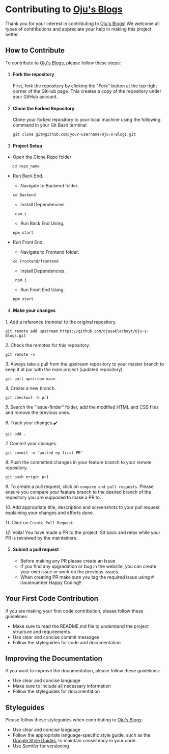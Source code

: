 # Contributing to [Oju&#39;s Blogs](https://github.com/ojasaklechayt/Oju-s-Blogs)

Thank you for your interest in contributing to [Oju&#39;s Blogs](https://github.com/ojasaklechayt/Oju-s-Blogs)! We welcome all types of contributions and appreciate your help in making this project better.

## How to Contribute

To contribute to [Oju&#39;s Blogs](https://github.com/ojasaklechayt/Oju-s-Blogs), please follow these steps:

1. #### Fork the repository

   First, fork the repository by clicking the "Fork" button at the top right corner of the GitHub page. This creates a copy of the repository under your GitHub account.
2. #### Clone the Forked Repository

   Clone your forked repository to your local machine using the following command in your Git Bash terminal:


   ```
   git clone git@github.com:your-username/Oju-s-Blogs.git
   ```
3. #### Project Setup

- Open the Clone Repo folder

```
   cd repo_name
```

- Run Back End.

  - Navigate to Backend folder.

  ```
  cd Backend
  ```

  - Install Dependencies.

  ```
   npm i
  ```

  - Run Back End Using.

  ```
  npm start
  ```
- Run Front End.

  - Navigate to Frontend folder.

  ```
  cd Frontend/frontend
  ```

  - Install Dependencies.

  ```
   npm i
  ```

  - Run Front End Using.

  ```
  npm start
  ```

4. #### Make your changes





*1.* Add a reference (remote) to the original repository.

```
git remote add upstream https://github.com/ojasaklechayt/Oju-s-Blogs.git
```

*2.* Check the remotes for this repository.

```
git remote -v
```

*3.* Always take a pull from the upstream repository to your master branch to keep it at par with the main project (updated repository).

```
git pull upstream main
```

*4.* Create a new branch.

```
git checkout -b pr1
```

*5.* Search the "issue-finder" folder, add the modified HTML and CSS files and remove the previous ones.

*6.* Track your changes.✔️

```
git add .
```

*7.* Commit your changes.

```
git commit -m "pulled my first PR"
```

*8.* Push the committed changes in your feature branch to your remote repository.

```
git push origin pr1 
```

*9.* To create a pull request, click on `compare and pull requests`. Please ensure you compare your feature branch to the desired branch of the repository you are supposed to make a PR to.

*10.* Add appropriate title, description and screenshots to your pull request explaining your changes and efforts done.

*11.* Click on `Create Pull Request`.

*12.* Voila! You have made a PR to the project. Sit back and relax while your PR is reviewed by the maintainers.

5. #### Submit a pull request

   - Before making any PR please create an Issue
   - If you find any upgradation or bug in the website, you can create your own issue or work on the previous issues.
   - When creating PR make sure you tag the required issue using # issuenumber Happy Coding!!

## Your First Code Contribution

If you are making your first code contribution, please follow these guidelines:

- Make sure to read the README.md file to understand the project structure and requirements
- Use clear and concise commit messages
- Follow the styleguides for code and documentation

## Improving the Documentation

If you want to improve the documentation, please follow these guidelines:

- Use clear and concise language
- Make sure to include all necessary information
- Follow the styleguides for documentation

## Styleguides

Please follow these styleguides when contributing to [Oju&#39;s Blogs]():

- Use clear and concise language
- Follow the appropriate language-specific style guide, such as the [Google Style Guides](https://google.github.io/styleguide/), to maintain consistency in your code.
- Use SemVer for versioning

